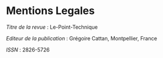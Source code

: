 # Mentions Legales

_Titre de la revue_ : Le-Point-Technique

_Editeur de la publication_ : Grégoire Cattan, Montpellier, France

_ISSN_ : 2826-5726